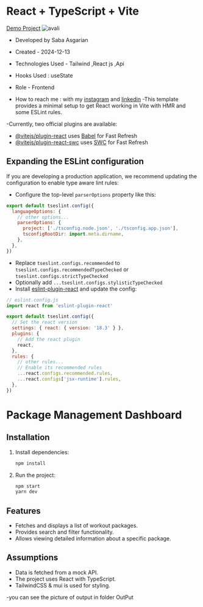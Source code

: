 # React + TypeScript + Vite
[Demo Project](https://package-management-dashboard.vercel.app/)
![avali](https://github.com/user-attachments/assets/5c275e7e-1e5c-49bd-af91-98a5b2a62248)
- Developed by Saba Asgarian

- Created - 2024-12-13

- Technologies Used - Tailwind ,React js ,Api 

- Hooks Used : useState
- Role - Frontend

- How to reach me : with my [instagram](https://www.instagram.com/saba_asgarian_web?igsh=M2Z2dTU3cHFmeW1o&utm_source=qr) and [linkedin](https://www.linkedin.com/in/saba-asgarian-69161088?utm_source=share&utm_campaign=share_via&utm_content=profile&utm_medium=ios_app)
-This template provides a minimal setup to get React working in Vite with HMR and some ESLint rules.

-Currently, two official plugins are available:

- [@vitejs/plugin-react](https://github.com/vitejs/vite-plugin-react/blob/main/packages/plugin-react/README.md) uses [Babel](https://babeljs.io/) for Fast Refresh
- [@vitejs/plugin-react-swc](https://github.com/vitejs/vite-plugin-react-swc) uses [SWC](https://swc.rs/) for Fast Refresh

## Expanding the ESLint configuration

If you are developing a production application, we recommend updating the configuration to enable type aware lint rules:

- Configure the top-level `parserOptions` property like this:

```js
export default tseslint.config({
  languageOptions: {
    // other options...
    parserOptions: {
      project: ['./tsconfig.node.json', './tsconfig.app.json'],
      tsconfigRootDir: import.meta.dirname,
    },
  },
})
```

- Replace `tseslint.configs.recommended` to `tseslint.configs.recommendedTypeChecked` or `tseslint.configs.strictTypeChecked`
- Optionally add `...tseslint.configs.stylisticTypeChecked`
- Install [eslint-plugin-react](https://github.com/jsx-eslint/eslint-plugin-react) and update the config:

```js
// eslint.config.js
import react from 'eslint-plugin-react'

export default tseslint.config({
  // Set the react version
  settings: { react: { version: '18.3' } },
  plugins: {
    // Add the react plugin
    react,
  },
  rules: {
    // other rules...
    // Enable its recommended rules
    ...react.configs.recommended.rules,
    ...react.configs['jsx-runtime'].rules,
  },
})
```
# Package Management Dashboard

## Installation

1. Install dependencies:
    ```bash
    npm install
    ```

2. Run the project:
    ```bash
    npm start
    yarn dev
    ```

## Features

- Fetches and displays a list of workout packages.
- Provides search and filter functionality.
- Allows viewing detailed information about a specific package.

## Assumptions

- Data is fetched from a mock API.
- The project uses React with TypeScript.
- TailwindCSS & mui is used for styling.

-you can see the picture of output in folder OutPut
